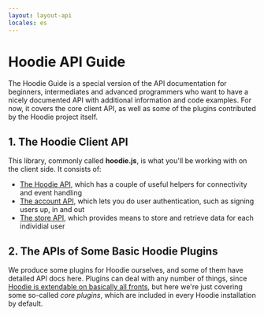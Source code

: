 ```yaml
---
layout: layout-api
locales: es
---
```


# Hoodie API Guide

The Hoodie Guide is a special version of the API documentation for beginners, intermediates and advanced programmers who want to have a nicely documented API with additional information and code examples. For now, it covers the core client API, as well as some of the plugins contributed by the Hoodie project itself.

## 1. The Hoodie Client API

This library, commonly called **hoodie.js**, is what you'll be working with on the client side. It consists of:

- [The Hoodie API](/en/techdocs/api/client/hoodie.html), which has a couple of useful helpers for connectivity and event handling
- [The account API](/en/techdocs/api/client/hoodie.account.html), which lets you do user authentication, such as signing users up, in and out
- [The store API](/en/techdocs/api/client/hoodie.store.html), which provides means to store and retrieve data for each individial user

## 2. The APIs of Some Basic Hoodie Plugins

We produce some plugins for Hoodie ourselves, and some of them have detailed API docs here. Plugins can deal with any number of things, since [Hoodie is extendable on basically all fronts](/en/plugins/tutorial.html), but here we're just covering some so-called *core plugins*, which are included in every Hoodie installation by default.
